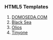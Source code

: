 <h3>HTML5 Templates</h3>
<ol>
	<li><a href="http://domoseda.com">DOMOSEDA.COM</a></li>
	<li><a href="https://rostoriginal.github.io/blackSea">Black Sea</a></li>
	<li><a href="https://rostoriginal.github.io/Olios">Olios</a></li>
	<li><a href="https://rostoriginal.github.io/tinyone">Tinyone</a></li>
</ol>

